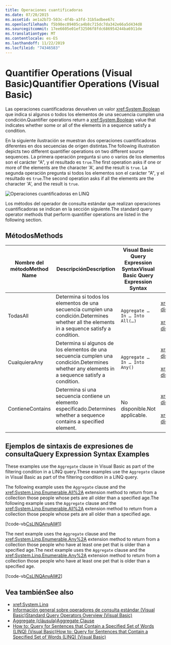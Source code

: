```yaml
---
title: Operaciones cuantificadoras
ms.date: 07/20/2015
ms.assetid: ae1a2b73-503c-4f4b-a3fd-31b5adbee67c
ms.openlocfilehash: f5b98ec09405ca4b8c715dc7da342e66a5d434d8
ms.sourcegitcommit: 17ee6605e01ef32506f8fdc686954244ba6911de
ms.translationtype: MT
ms.contentlocale: es-ES
ms.lasthandoff: 11/22/2019
ms.locfileid: "74346583"
---
```

# <a name="quantifier-operations-visual-basic"></a><span data-ttu-id="5ebe0-102">Quantifier Operations (Visual Basic)</span><span class="sxs-lookup"><span data-stu-id="5ebe0-102">Quantifier Operations (Visual Basic)</span></span>
<span data-ttu-id="5ebe0-103">Las operaciones cuantificadoras devuelven un valor <xref:System.Boolean> que indica si algunos o todos los elementos de una secuencia cumplen una condición.</span><span class="sxs-lookup"><span data-stu-id="5ebe0-103">Quantifier operations return a <xref:System.Boolean> value that indicates whether some or all of the elements in a sequence satisfy a condition.</span></span>  
  
 <span data-ttu-id="5ebe0-104">En la siguiente ilustración se muestran dos operaciones cuantificadoras diferentes en dos secuencias de origen distintas.</span><span class="sxs-lookup"><span data-stu-id="5ebe0-104">The following illustration depicts two different quantifier operations on two different source sequences.</span></span> <span data-ttu-id="5ebe0-105">La primera operación pregunta si uno o varios de los elementos son el carácter "A", y el resultado es `true`.</span><span class="sxs-lookup"><span data-stu-id="5ebe0-105">The first operation asks if one or more of the elements are the character 'A', and the result is `true`.</span></span> <span data-ttu-id="5ebe0-106">La segunda operación pregunta si todos los elementos son el carácter "A", y el resultado es `true`.</span><span class="sxs-lookup"><span data-stu-id="5ebe0-106">The second operation asks if all the elements are the character 'A', and the result is `true`.</span></span>  
  
 ![Operaciones cuantificadoras en LINQ](./media/quantifier-operations/linq-quantifier-operations.png)  
  
 <span data-ttu-id="5ebe0-108">Los métodos del operador de consulta estándar que realizan operaciones cuantificadoras se indican en la sección siguiente.</span><span class="sxs-lookup"><span data-stu-id="5ebe0-108">The standard query operator methods that perform quantifier operations are listed in the following section.</span></span>  
  
## <a name="methods"></a><span data-ttu-id="5ebe0-109">Métodos</span><span class="sxs-lookup"><span data-stu-id="5ebe0-109">Methods</span></span>  
  
|<span data-ttu-id="5ebe0-110">Nombre del método</span><span class="sxs-lookup"><span data-stu-id="5ebe0-110">Method Name</span></span>|<span data-ttu-id="5ebe0-111">Descripción</span><span class="sxs-lookup"><span data-stu-id="5ebe0-111">Description</span></span>|<span data-ttu-id="5ebe0-112">Visual Basic Query Expression Syntax</span><span class="sxs-lookup"><span data-stu-id="5ebe0-112">Visual Basic Query Expression Syntax</span></span>|<span data-ttu-id="5ebe0-113">Más información</span><span class="sxs-lookup"><span data-stu-id="5ebe0-113">More Information</span></span>|  
|-----------------|-----------------|------------------------------------------|----------------------|  
|<span data-ttu-id="5ebe0-114">Todas</span><span class="sxs-lookup"><span data-stu-id="5ebe0-114">All</span></span>|<span data-ttu-id="5ebe0-115">Determina si todos los elementos de una secuencia cumplen una condición.</span><span class="sxs-lookup"><span data-stu-id="5ebe0-115">Determines whether all the elements in a sequence satisfy a condition.</span></span>|`Aggregate … In … Into All(…)`|<xref:System.Linq.Enumerable.All%2A?displayProperty=nameWithType><br /><br /> <xref:System.Linq.Queryable.All%2A?displayProperty=nameWithType>|  
|<span data-ttu-id="5ebe0-116">Cualquiera</span><span class="sxs-lookup"><span data-stu-id="5ebe0-116">Any</span></span>|<span data-ttu-id="5ebe0-117">Determina si algunos de los elementos de una secuencia cumplen una condición.</span><span class="sxs-lookup"><span data-stu-id="5ebe0-117">Determines whether any elements in a sequence satisfy a condition.</span></span>|`Aggregate … In … Into Any()`|<xref:System.Linq.Enumerable.Any%2A?displayProperty=nameWithType><br /><br /> <xref:System.Linq.Queryable.Any%2A?displayProperty=nameWithType>|  
|<span data-ttu-id="5ebe0-118">Contiene</span><span class="sxs-lookup"><span data-stu-id="5ebe0-118">Contains</span></span>|<span data-ttu-id="5ebe0-119">Determina si una secuencia contiene un elemento especificado.</span><span class="sxs-lookup"><span data-stu-id="5ebe0-119">Determines whether a sequence contains a specified element.</span></span>|<span data-ttu-id="5ebe0-120">No disponible.</span><span class="sxs-lookup"><span data-stu-id="5ebe0-120">Not applicable.</span></span>|<xref:System.Linq.Enumerable.Contains%2A?displayProperty=nameWithType><br /><br /> <xref:System.Linq.Queryable.Contains%2A?displayProperty=nameWithType>|  
  
## <a name="query-expression-syntax-examples"></a><span data-ttu-id="5ebe0-121">Ejemplos de sintaxis de expresiones de consulta</span><span class="sxs-lookup"><span data-stu-id="5ebe0-121">Query Expression Syntax Examples</span></span>  
 <span data-ttu-id="5ebe0-122">These examples use the `Aggregate` clause in Visual Basic as part of the filtering condition in a LINQ query.</span><span class="sxs-lookup"><span data-stu-id="5ebe0-122">These examples use the `Aggregate` clause in Visual Basic as part of the filtering condition in a LINQ query.</span></span>  
  
 <span data-ttu-id="5ebe0-123">The following example uses the `Aggregate` clause and the <xref:System.Linq.Enumerable.All%2A> extension method to return from a collection those people whose pets are all older than a specified age.</span><span class="sxs-lookup"><span data-stu-id="5ebe0-123">The following example uses the `Aggregate` clause and the <xref:System.Linq.Enumerable.All%2A> extension method to return from a collection those people whose pets are all older than a specified age.</span></span>  
  
 [!code-vb[CsLINQAnyAll#1](~/samples/snippets/visualbasic/VS_Snippets_VBCSharp/CsLINQAnyAll/VB/AnyAll.vb#1)]  
  
 <span data-ttu-id="5ebe0-124">The next example uses the `Aggregate` clause and the <xref:System.Linq.Enumerable.Any%2A> extension method to return from a collection those people who have at least one pet that is older than a specified age.</span><span class="sxs-lookup"><span data-stu-id="5ebe0-124">The next example uses the `Aggregate` clause and the <xref:System.Linq.Enumerable.Any%2A> extension method to return from a collection those people who have at least one pet that is older than a specified age.</span></span>  
  
 [!code-vb[CsLINQAnyAll#2](~/samples/snippets/visualbasic/VS_Snippets_VBCSharp/CsLINQAnyAll/VB/AnyAll.vb#2)]  
  
## <a name="see-also"></a><span data-ttu-id="5ebe0-125">Vea también</span><span class="sxs-lookup"><span data-stu-id="5ebe0-125">See also</span></span>

- <xref:System.Linq>
- [<span data-ttu-id="5ebe0-126">Información general sobre operadores de consulta estándar (Visual Basic)</span><span class="sxs-lookup"><span data-stu-id="5ebe0-126">Standard Query Operators Overview (Visual Basic)</span></span>](../../../../visual-basic/programming-guide/concepts/linq/standard-query-operators-overview.md)
- [<span data-ttu-id="5ebe0-127">Aggregate (cláusula)</span><span class="sxs-lookup"><span data-stu-id="5ebe0-127">Aggregate Clause</span></span>](../../../../visual-basic/language-reference/queries/aggregate-clause.md)
- [<span data-ttu-id="5ebe0-128">How to: Query for Sentences that Contain a Specified Set of Words (LINQ) (Visual Basic)</span><span class="sxs-lookup"><span data-stu-id="5ebe0-128">How to: Query for Sentences that Contain a Specified Set of Words (LINQ) (Visual Basic)</span></span>](../../../../visual-basic/programming-guide/concepts/linq/how-to-query-for-sentences-that-contain-a-specified-set-of-words.md)

